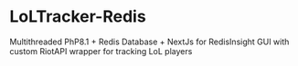 # LoLTracker-Redis
Multithreaded PhP8.1 + Redis Database + NextJs for RedisInsight GUI with custom RiotAPI wrapper for tracking LoL players 
